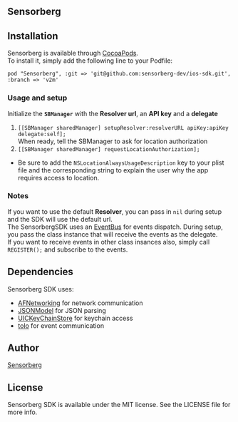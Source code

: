 ## Sensorberg

<!--[![CI Status](http://img.shields.io/travis/tagyro/Sensorberg.svg?style=flat)](https://travis-ci.org/tagyro/Sensorberg)
[![Version](https://img.shields.io/cocoapods/v/Sensorberg.svg?style=flat)](http://cocoapods.org/pods/Sensorberg)
[![License](https://img.shields.io/cocoapods/l/Sensorberg.svg?style=flat)](http://cocoapods.org/pods/Sensorberg)
[![Platform](https://img.shields.io/cocoapods/p/Sensorberg.svg?style=flat)](http://cocoapods.org/pods/Sensorberg)-->

## Installation

Sensorberg is available through [CocoaPods](http://cocoapods.org).  
To install it, simply add the following line to your Podfile:

`pod "Sensorberg", :git => 'git@github.com:sensorberg-dev/ios-sdk.git', :branch => 'v2m'`  

### Usage and setup

Initialize the **`SBManager`** with the **Resolver url**, an **API key** and a **delegate**  
1. `[[SBManager sharedManager] setupResolver:resolverURL apiKey:apiKey delegate:self];`  
When ready, tell the SBManager to ask for location authorization  
2. `[[SBManager sharedManager] requestLocationAuthorization];`   

* Be sure to add the `NSLocationAlwaysUsageDescription` key to your plist file and the corresponding string to explain the user why the app requires access to location.

### Notes

If you want to use the default **Resolver**, you can pass in ```nil``` during setup and the SDK will use the default url.  
The SensorbergSDK uses an [EventBus](https://github.com/google/guava/wiki/EventBusExplained) for events dispatch. During setup, you pass the class instance that will receive the events as the delegate.  
If you want to receive events in other class insances also, simply call ```REGISTER();``` and subscribe to the events. 

## Dependencies

Sensorberg SDK uses:  
- [AFNetworking](https://github.com/AFNetworking/AFNetworking) for network communication   
- [JSONModel](https://github.com/icanzilb/JSONModel) for JSON parsing  
- [UICKeyChainStore](https://github.com/kishikawakatsumi/UICKeyChainStore) for keychain access  
- [tolo](https://github.com/genzeb/tolo) for event communication  


## Author

[Sensorberg](https://sensorberg.com)


## License

Sensorberg SDK is available under the MIT license. See the LICENSE file for more info.